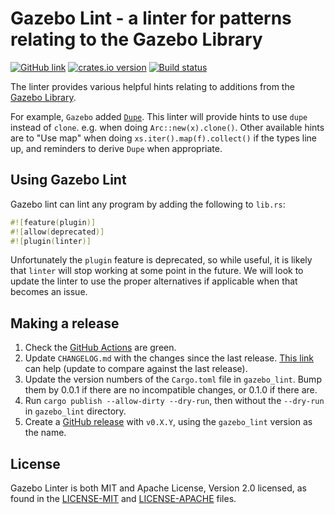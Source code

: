 # Gazebo Lint - a linter for patterns relating to the Gazebo Library

[![GitHub link](https://img.shields.io/badge/GitHub-facebookincubator%2Fgazebo_lint-blue.svg)](https://github.com/facebookincubator/gazebo_lint)
[![crates.io version](https://img.shields.io/crates/v/gazebo_lint.svg)](https://crates.io/crates/gazebo_lint)
[![Build status](https://img.shields.io/github/workflow/status/facebookincubator/gazebo_lint/ci.svg)](https://github.com/facebookincubator/gazebo_lint/actions)


The linter provides various helpful hints relating to additions from the [Gazebo Library](https://github.com/facebookincubator/gazebo).

For example, `Gazebo` added [`Dupe`](https://docs.rs/gazebo/0.4.0/src/gazebo/dupe.rs.html). This linter will provide hints to use `dupe` instead of `clone`. e.g. when doing `Arc::new(x).clone()`.
Other available hints are to "Use map" when doing `xs.iter().map(f).collect()` if the types line up, and reminders to derive `Dupe` when appropriate.

## Using Gazebo Lint

Gazebo lint can lint any program by adding the following to `lib.rs`:

```rust
#![feature(plugin)]
#![allow(deprecated)]
#![plugin(linter)]
```

Unfortunately the `plugin` feature is deprecated, so while useful, it is likely that `linter` will stop working at some point in the future.
We will look to update the linter to use the proper alternatives if applicable when that becomes an issue.

## Making a release
1. Check the [GitHub Actions](https://github.com/facebookincubator/gazebo_lint/actions) are green.
2. Update `CHANGELOG.md` with the changes since the last release. [This link](https://github.com/facebookincubator/gazebo_lint/compare/v0.1.1...main) can help (update to compare against the last release).
3. Update the version numbers of the `Cargo.toml` file in `gazebo_lint`. Bump them by 0.0.1 if there are no incompatible changes, or 0.1.0 if there are.
4. Run `cargo publish --allow-dirty --dry-run`, then without the `--dry-run` in `gazebo_lint` directory.
5. Create a [GitHub release](https://github.com/facebookincubator/gazebo_lint/releases/new) with `v0.X.Y`, using the `gazebo_lint` version as the name.


## License

Gazebo Linter is both MIT and Apache License, Version 2.0 licensed, as found in the [LICENSE-MIT](LICENSE-MIT) and [LICENSE-APACHE](LICENSE-APACHE) files.

